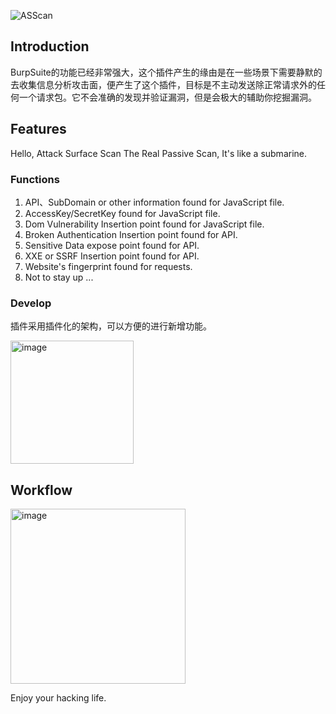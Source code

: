![ASScan](https://socialify.git.ci/langu-xyz/ASScan/image?description=1&language=1&name=1&owner=1&theme=Light)

## Introduction

BurpSuite的功能已经非常强大，这个插件产生的缘由是在一些场景下需要静默的去收集信息分析攻击面，便产生了这个插件，目标是不主动发送除正常请求外的任何一个请求包。它不会准确的发现并验证漏洞，但是会极大的辅助你挖掘漏洞。

## Features

Hello, Attack Surface Scan
The Real Passive Scan, It's like a submarine.

### Functions

1. API、SubDomain or other information found for JavaScript file.
2. AccessKey/SecretKey found for JavaScript file.
3. Dom Vulnerability Insertion point found for JavaScript file.
4. Broken Authentication Insertion point found for API.
5. Sensitive Data expose point found for API.
6. XXE or SSRF Insertion point found for API.
8. Website's fingerprint found for requests.
9. Not to stay up ...

### Develop

插件采用插件化的架构，可以方便的进行新增功能。

<img width="197" alt="image" src="https://user-images.githubusercontent.com/12745454/174215584-48564539-c6a6-466b-84b7-308cf811677e.png">


## Workflow

<img width="280" alt="image" src="https://user-images.githubusercontent.com/12745454/174216180-c76a5482-bf03-4e8c-aa91-3163689a9ae5.png">




Enjoy your hacking life.
